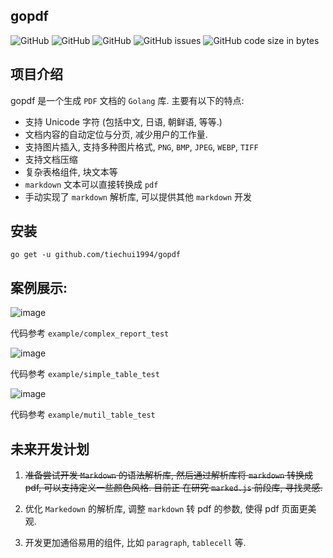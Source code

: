 ## gopdf

![GitHub](https://img.shields.io/github/v/release/tiechui1994/gopdf)
![GitHub](https://img.shields.io/github/commit-activity/w/tiechui1994/gopdf)
![GitHub](https://img.shields.io/github/license/tiechui1994/gopdf)
![GitHub issues](https://img.shields.io/github/issues/tiechui1994/gopdf)
![GitHub code size in bytes](https://img.shields.io/github/languages/code-size/tiechui1994/gopdf)

## 项目介绍

gopdf 是一个生成 `PDF` 文档的 `Golang` 库. 主要有以下的特点:

- 支持 Unicode 字符 (包括中文, 日语, 朝鲜语, 等等.)
- 文档内容的自动定位与分页, 减少用户的工作量.
- 支持图片插入, 支持多种图片格式, `PNG`, `BMP`, `JPEG`, `WEBP`, `TIFF`
- 支持文档压缩
- 复杂表格组件, 块文本等
- `markdown` 文本可以直接转换成 `pdf`
- 手动实现了 `markdown` 解析库, 可以提供其他 `markdown` 开发

## 安装

```
go get -u github.com/tiechui1994/gopdf
```

## 案例展示: 

![image](./example/pictures/example.png)

代码参考 `example/complex_report_test`

![image](./example/pictures/table.png)

代码参考 `example/simple_table_test`

![image](./example/pictures/mutil-table.png)

代码参考 `example/mutil_table_test`


## 未来开发计划

1. ~~准备尝试开发 `Markdown` 的语法解析库, 然后通过解析库将 `markdown` 转换成 pdf, 可以支持定义一些颜色风格. 目前正
在研究 `marked.js` 前段库, 寻找灵感.~~

2. 优化 `Markedown` 的解析库, 调整 `markdown` 转 pdf 的参数, 使得 pdf 页面更美观.

3. 开发更加通俗易用的组件, 比如 `paragraph`, `tablecell` 等.

